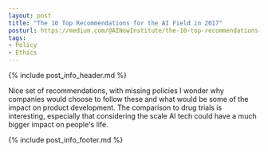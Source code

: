 ```yaml
---
layout: post
title: "The 10 Top Recommendations for the AI Field in 2017"
posturl: https://medium.com/@AINowInstitute/the-10-top-recommendations-for-the-ai-field-in-2017-b3253624a7
tags:
- Policy
- Ethics
---
```


{% include post_info_header.md %}

Nice set of recommendations, with missing policies I wonder why companies would choose to follow these and what would be some of the impact on product development. The comparison to drug trials is interesting, especially that considering the scale AI tech could have a much bigger impact on people's life.

<!--more-->
{% include post_info_footer.md %}
